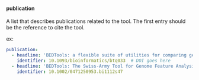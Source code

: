 #### <a name="pub1"><a/>publication
A list that describes publications related to the tool. The first entry should be the reference to cite the tool. 

ex:

~~~yaml
publication:
  - headline: 'BEDTools: a flexible suite of utilities for comparing genomic features.' # Title goes here.
    identifier: 10.1093/bioinformatics/btq033  # DOI goes here
  - headline: 'BEDTools: The Swiss-Army Tool for Genome Feature Analysis.'
    identifier: 10.1002/0471250953.bi1112s47
~~~
